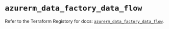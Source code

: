 # `azurerm_data_factory_data_flow`

Refer to the Terraform Registory for docs: [`azurerm_data_factory_data_flow`](https://registry.terraform.io/providers/hashicorp/azurerm/3.76.0/docs/resources/data_factory_data_flow).
